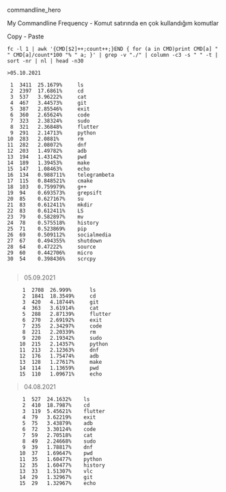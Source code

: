 
<p style='text-align: justify;'> commandline_hero </p>



<p style='text-align: justify;'> My Commandline Frequency - Komut satırında en çok kullandığım komutlar </p>

Copy - Paste
```
fc -l 1 | awk '{CMD[$2]++;count++;}END { for (a in CMD)print CMD[a] " " CMD[a]/count*100 "% " a; }' | grep -v "./" | column -c3 -s " " -t | sort -nr | nl | head -n30

>05.10.2021
```
     1  3411  25.1679%     ls
     2  2397  17.6861%     cd
     3  537   3.96222%     cat
     4  467   3.44573%     git
     5  387   2.85546%     exit
     6  360   2.65624%     code
     7  323   2.38324%     sudo
     8  321   2.36848%     flutter
     9  291   2.14713%     python
    10  283   2.0881%      rm
    11  282   2.08072%     dnf
    12  203   1.49782%     adb
    13  194   1.43142%     pwd
    14  189   1.39453%     make
    15  147   1.08463%     echo
    16  134   0.988711%    telegrambeta
    17  115   0.848521%    cmake
    18  103   0.759979%    g++
    19  94    0.693573%    grepsift
    20  85    0.627167%    su
    21  83    0.612411%    mkdir
    22  83    0.612411%    LS
    23  79    0.582897%    mv
    24  78    0.575518%    history
    25  71    0.523869%    pip
    26  69    0.509112%    socialmedia
    27  67    0.494355%    shutdown
    28  64    0.47222%     source
    29  60    0.442706%    micro
    30  54    0.398436%    scrcpy
```

```
>05.09.2021
```
     1  2708  26.999%      ls
     2  1841  18.3549%     cd
     3  420   4.18744%     git
     4  363   3.61914%     cat
     5  288   2.87139%     flutter
     6  270   2.69192%     exit
     7  235   2.34297%     code
     8  221   2.20339%     rm
     9  220   2.19342%     sudo
    10  215   2.14357%     python
    11  213   2.12363%     dnf
    12  176   1.75474%     adb
    13  128   1.27617%     make
    14  114   1.13659%     pwd
    15  110   1.09671%     echo
```
> 04.08.2021
```
     1  527  24.1632%    ls
     2  410  18.7987%    cd
     3  119  5.45621%    flutter
     4  79   3.62219%    exit
     5  75   3.43879%    adb
     6  72   3.30124%    code
     7  59   2.70518%    cat
     8  49   2.24668%    sudo
     9  39   1.78817%    dnf
    10  37   1.69647%    pwd
    11  35   1.60477%    python
    12  35   1.60477%    history
    13  33   1.51307%    vlc
    14  29   1.32967%    git
    15  29   1.32967%    echo
```
